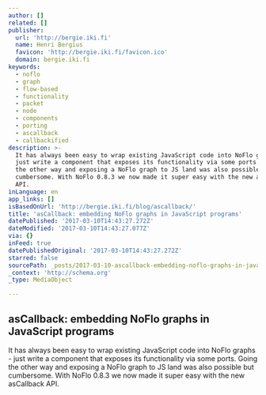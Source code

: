 ```yaml
---
author: []
related: []
publisher:
  url: 'http://bergie.iki.fi'
  name: Henri Bergius
  favicon: 'http://bergie.iki.fi/favicon.ico'
  domain: bergie.iki.fi
keywords:
  - noflo
  - graph
  - flow-based
  - functionality
  - packet
  - node
  - components
  - porting
  - ascallback
  - callbackified
description: >-
  It has always been easy to wrap existing JavaScript code into NoFlo graphs -
  just write a component that exposes its functionality via some ports. Going
  the other way and exposing a NoFlo graph to JS land was also possible but
  cumbersome. With NoFlo 0.8.3 we now made it super easy with the new asCallback
  API.
inLanguage: en
app_links: []
isBasedOnUrl: 'http://bergie.iki.fi/blog/ascallback/'
title: 'asCallback: embedding NoFlo graphs in JavaScript programs'
datePublished: '2017-03-10T14:43:27.272Z'
dateModified: '2017-03-10T14:43:27.077Z'
via: {}
inFeed: true
datePublishedOriginal: '2017-03-10T14:43:27.272Z'
starred: false
sourcePath: _posts/2017-03-10-ascallback-embedding-noflo-graphs-in-javascript-programs.md
_context: 'http://schema.org'
_type: MediaObject

---
```

<article style=""><h1>asCallback: embedding NoFlo graphs in JavaScript programs</h1><p>It has always been easy to wrap existing JavaScript code into NoFlo graphs - just write a component that exposes its functionality via some ports. Going the other way and exposing a NoFlo graph to JS land was also possible but cumbersome. With NoFlo 0.8.3 we now made it super easy with the new asCallback API.</p></article>